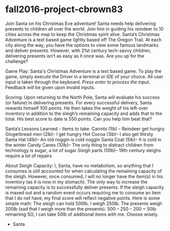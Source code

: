 # fall2016-project-cbrown83

Join Santa on his Christmas Eve adventure!
Santa needs help delivering presents to children all over the world. Join him in guiding his reindeer to 10 cities across the map to keep the Christmas spirit alive. Santa’s Christmas Adventure is a text based game lightly based off The Oregon Trail. At each city along the way, you have the options to view some famous landmarks and deliver presents. However, with 21st century tech-savvy children, delivering presents isn’t as easy as it once was. Are you up for the challenge? 

Game Play: 
Santa's Christmas Adventure is a text based game. To play the game, simply execute the Driver in a terminal or IDE of your choice. All user input is taken through the keyboard. *Press enter to process the input*. Feedback will be given upon invalid inputs. 

Scoring: 
Upon returning to the North Pole, Santa will evaluate his success (or failure) in delivering presents. For every successful delivery, Santa rewards himself 100 points. He then takes the weight of his left-over inventory in addition to the sleigh’s remaining capacity and adds that to the total. His best score to date is 550 points. Can you help him beat that?

Santa’s Lessons Learned - 
Items to take: 
Carrots (1lb) – Reindeer get hungry
Gingerbread men (2lb)– I get hungry
Hot Cocoa (3lb)– I also get thirsty 
Santa Hat (4lb)– An old noggin is cold noggin
Santa Coat (5lb)– It is cold in the winter
Candy Canes (10lb)– The only thing to distract children from technology is sugar, a lot of sugar
Sleigh parts (10lb)– 19th century sleighs require a lot of repairs

About Sleigh Capacity:
I, Santa, have no metabolism, so anything that I consumes is still accounted for when calculating the remaining capacity of the sleigh. However, once consumed, I will no longer have the item(s) in his inventory (as it is now in my stomach). The only way to increase the remaining capacity is to successfully deliver presents. If the sleigh capacity is maxed out and a random event occurs requiring me to consume an item that I do not have, my final score will reflect negative points. 
Here is some simple math: 
The sleigh can hold 500lb. 
I weigh 250lb. 
The presents weigh 200lb (sad that I weigh more than the presents). 
500 – 250 – 200 = 50lb remaining
SO, I can take 50lb of additional items with me. Choose wisely. 

- Santa
